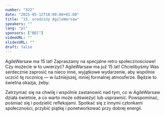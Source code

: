```yaml
---
number: "322"
date: "2025-05-12T18:00:00+01:00"
title: "15. urodziny AgileWarsaw"
speakers: ""
lang: "pl"
sponsors: ["BEC"]
videoURL: ""
slidesURL: ""
draft: false
---
```


AgileWarsaw ma 15 lat! Zapraszamy na specjalne retro społecznościowe!
Czy możecie w to uwierzyć? AgileWarsaw ma już 15 lat!
Chcielibyśmy Was serdecznie zaprosić na nieco inne, wyjątkowe wydarzenie, aby wspólnie uczcić tę rocznicę — w luźniejszej, mniej formalnej atmosferze.
Będzie to świetna okazja, żeby:

Zatrzymać się na chwilę i wspólnie zastanowić nad tym, co w AgileWarsaw działa świetnie, a co warto może odświeżyć lub usprawnić.
Powspominać, pośmiać się i podzielić refleksjami.
Spotkać się z innymi członkami społeczności, przybić piątkę i ponetworkować przy dobrej energii.
